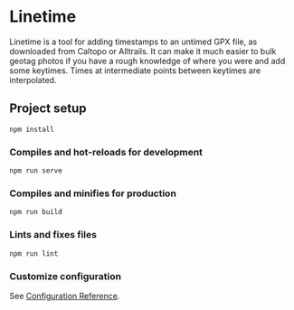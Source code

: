 # Linetime

Linetime is a tool for adding timestamps to an untimed GPX file, as downloaded from Caltopo or Alltrails. It can make it much easier to bulk geotag photos if you have a rough knowledge of where you were and add some keytimes. Times at intermediate points between keytimes are interpolated.

## Project setup

```
npm install
```

### Compiles and hot-reloads for development

```
npm run serve
```

### Compiles and minifies for production

```
npm run build
```

### Lints and fixes files

```
npm run lint
```

### Customize configuration

See [Configuration Reference](https://cli.vuejs.org/config/).

